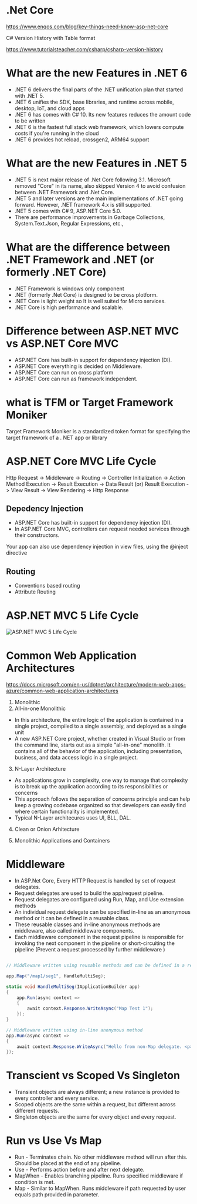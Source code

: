 # .Net Core
https://www.enqos.com/blog/key-things-need-know-asp-net-core

C# Version History with Table format

https://www.tutorialsteacher.com/csharp/csharp-version-history

# What are the new Features in .NET 6
 - .NET 6 delivers the final parts of the .NET unification plan that started with .NET 5. 
 - .NET 6 unifies the SDK, base libraries, and runtime across mobile, desktop, IoT, and cloud apps
 - .NET 6 has comes with C# 10. Its new features reduces the amount code to be written
 - .NET 6 is the fastest full stack web framework, which lowers compute costs if you're running in the cloud
 - .NET 6 provides hot reload, crossgen2, ARM64 support

 # What are the new Features in  .NET 5
 - .NET 5 is next major release of .Net Core following 3.1. Microsoft removed "Core" in its name, also skipped Version 4 to avoid confusion between .NET Framework and .Net Core.
 - .NET 5 and later versions are the main implementations of .NET going forward. However, .NET framework 4.x is still supported.
 - .NET 5 comes with C# 9, ASP.NET Core 5.0.
 - There are performance improvements in Garbage Collections, System.Text.Json, Regular Expressions, etc.,
  
 # What are the difference between .NET Framework and .NET (or formerly .NET Core)
 - .NET Framework is windows only component
 - .NET (formerly .Net Core) is designed to be cross plotform.
 - .NET Core is light weight so It is well suited for Micro services.
 - .NET Core is high performance and scalable.

 # Difference between ASP.NET MVC vs ASP.NET Core MVC
 - ASP.NET Core has built-in support for dependency injection (DI). 
 - ASP.NET Core everything is decided on Middleware.
 - ASP.NET Core can run on cross platform
 - ASP.NET Core can run as framework independent.
  
 # what is TFM or Target Framework Moniker
 Target Framework Moniker is a standardized token format for specifying the target framework of a . NET app or library

# ASP.NET Core MVC Life Cycle

Http Request -> Middleware -> Routing -> Controller Initialization -> Action Method Execution -> 
Result Execution -> Data Result (or)
Result Execution -> View Result -> View Rendering  -> Http Response

## Depedency Injection
- ASP.NET Core has built-in support for dependency injection (DI). 
- In ASP.NET Core MVC, controllers can request needed services through their constructors.

Your app can also use dependency injection in view files, using the @inject directive

## Routing 

- Conventions based routing
- Attribute Routing

# ASP.NET MVC 5 Life Cycle

![ASP.NET MVC 5 Life Cycle](https://i0.wp.com/dotnettekki.com/wp-content/uploads/2018/05/mvc-page-lifecycle.jpg?w=684&ssl=1)

# Common Web Application Architectures

https://docs.microsoft.com/en-us/dotnet/architecture/modern-web-apps-azure/common-web-application-architectures

1. Monolithic
2. All-in-one Monolithic
- In this architecture, the entire logic of the application is contained in a single project, compiled to a single assembly, and deployed as a single unit
- A new ASP.NET Core project, whether created in Visual Studio or from the command line, starts out as a simple "all-in-one" monolith. It contains all of the behavior of the application, including presentation, business, and data access logic in a single project.
3. N-Layer Architecture
 - As applications grow in complexity, one way to manage that complexity is to break up the application according to its responsibilities or concerns
 - This approach follows the separation of concerns principle and can help keep a growing codebase organized so that developers can easily find where certain functionality is implemented.
 - Typical N-Layer architecures uses UI, BLL, DAL. 
4. Clean or Onion Arhitecture

5. Monolithic Applications and Containers

# Middleware
- In ASP.Net Core, Every HTTP Request is handled by set of request delegates. 
- Request delegates are used to build the app/request pipeline.
- Request delegates are configured using Run, Map, and Use extension methods
- An individual request delegate can be specified in-line as an anonymous method or it can be defined in a reusable class. 
- These reusable classes and in-line anonymous methods are middleware, also called middleware components.
- Each middleware component in the request pipeline is responsible for invoking the next component in the pipeline or short-circuiting the pipeline (Prevent a request processed by further middleware )

``` C#

// Middleware written using reusable methods and can be defined in a reusable class

app.Map("/map1/seg1", HandleMultiSeg);

static void HandleMultiSeg(IApplicationBuilder app)
{
    app.Run(async context =>
    {
        await context.Response.WriteAsync("Map Test 1");
    });
}

// Middleware written using in-line anonymous method
app.Run(async context =>
{
    await context.Response.WriteAsync("Hello from non-Map delegate. <p>");
});

```
# Transcient vs Scoped Vs Singleton
 - Transient objects are always different; a new instance is provided to every controller and every service.
 - Scoped objects are the same within a request, but different across different requests.
 - Singleton objects are the same for every object and every request.

# Run vs Use Vs Map
 - Run - Terminates chain. No other middleware method will run after this. Should be placed at the end of any pipeline.
 - Use - Performs action before and after next delegate.
 - MapWhen - Enables branching pipeline. Runs specified middleware if condition is met.
 - Map - Similar to MapWhen. Runs middleware if path requested by user equals path provided in parameter.

